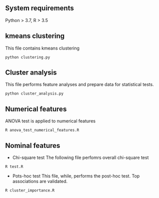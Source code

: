 ## System requirements
Python > 3.7, R > 3.5

## kmeans clustering
This file contains kmeans clustering
```
python clustering.py
```

## Cluster analysis
This file performs feature analyses and prepare data for statistical tests.
```
python cluster_analysis.py
```

## Numerical features
ANOVA test is applied to numerical features
```
R anova_test_numerical_features.R 
```

## Nominal features
* Chi-square test
The following file perfomrs overall chi-square test
```
R test.R
```
* Pots-hoc test 
This file, while, performs the post-hoc test. Top associations are validated.
```
R cluster_importance.R
```
